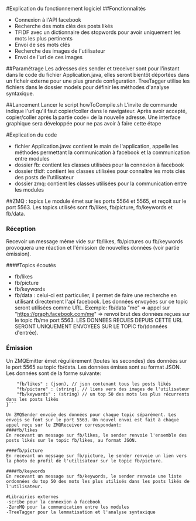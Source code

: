 #Explication du fonctionnement logiciel
##Fonctionnalités
- Connexion à l'API facebook
- Recherche des mots clés des posts likés
- TFIDF avec un dictionnaire des stopwords pour avoir uniquement les mots les plus pertinents
- Envoi de ses mots clés
- Recherche des images de l'utilisateur
- Envoi de l'url de ces images

##Paramétrage
Les adresses des sender et treceiver sont pour l'instant dans le code du fichier Application.java, elles seront bientôt déportées dans un ficheir externe pour une plus grande configuration.
TreeTagger utilise les fichiers dans le dossier models pour définir les méthodes d'analyse syntaxique.

##Lancement
Lancer le script howToCompile.sh
L'invite de commande indique l'url qu'il faut copier/coller dans le navigateur. Après avoir accepté, copier/coller après la partie code= de la nouvelle adresse.
Une interface graphique sera développée pour ne pas avoir à faire cette étape

#Explication du code
- fichier Application.java: contient le main de l'application, appelle les méthodes permettant la communication à facebook et la communication entre modules
- dossier fb: contient les classes utilisées pour la connexion à facebook
- dossier tfidf: contient les classes utilisées pour connaître les mots clés des posts de l'utilisateur
- dossier zmq: contient les classes utilisées pour la communication entre les modules

##ZMQ : topics
Le module émet sur les ports 5564 et 5565, et reçoit sur le port 5563. Les topics utilisés sont fb/likes, fb/picture, fb/keywords et fb/data.

### Réception
Recevoir un message même vide sur fb/likes, fb/pictures ou fb/keywords provoquera une réaction et l'émission de nouvelles données (voir partie émission).

####Topics écoutés
 * fb/likes
 * fb/picture
 * fb/keywords
 * fb/data : celui-ci est particulier, il permet de faire une recherche en utilisant directement l'api facebook. Les données envoyées sur ce topic seront utilisées comme URL. Exemple: fb/data "me" => appel sur "https://graph.facebook.com/me" => renvoi brut des données reçues sur le topic fb/me port 5563. LES DONNEES RECUES DEPUIS CETTE URL SERONT UNIQUEMENT ENVOYEES SUR LE TOPIC fb/(données d'entrée).


### Émission
Un ZMQEmitter émet régulièrement (toutes les secondes) des données sur le port 5565 au topic fb/data. Les données émises sont au format JSON. Les données sont de la forme suivante:
```{
    "fb/likes" : (json), // json contenant tous les posts likés
    "fb/picture" : (string), // liens vers des images de l'utilisateur
    "fb/keywords" : (string) // un top 50 des mots les plus récurrents dans les posts likés 
}```

Un ZMQSender envoie des données pour chaque topic séparément. Les envois se font sur le port 5563. Un nouvel envoi est fait à chaque appel reçu sur le ZMQReceiver correspondant:
####fb/likes
En recevant un message sur fb/likes, le sender renvoie l'ensemble des posts likés sur le topic fb/likes, au format JSON.

####fb/picture
En recevant un message sur fb/picture, le sender renvoie un lien vers la photo de profil de l'utilisateur sur le topic fb/picture.

####fb/keywords
En recevant un message sur fb/keywords, le sender renvoie une liste ordonnées du top 50 des mots les plus utilisés dans les posts likés de l'utilisateur.

#Librairies externes
-scribe pour la connexion à facebook
-ZeroMQ pour la communication entre les modules
-TreeTagger pour la lemmatisation et l'analyse syntaxique

